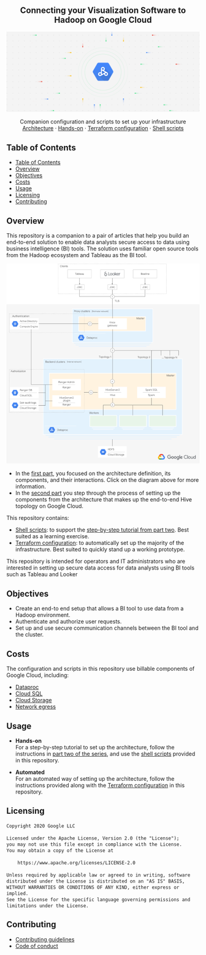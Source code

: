 <br />
<p align="center">
  <h2 align="center">Connecting your Visualization Software to Hadoop on Google Cloud</h2>
  <img src="images/cloud_dataproc.png" alt="Dataproc Logo">


  <p align="center">
    Companion configuration and scripts to set up your infrastructure
    <br />
    <a href="https://cloud.google.com/solutions/migration/hadoop/architecture-for-connecting-visualization-software-to-hadoop-on-google-cloud">Architecture</a>
    ·
    <a href="https://cloud.google.com/solutions/migration/hadoop/connecting-visualization-software-to-hadoop-on-google-cloud">Hands-on</a>
    ·
    <a href="terraform/README.md">Terraform configuration</a>
    ·
    <a href="shell/README.md">Shell scripts</a>
  </p>
</p>

## Table of Contents

- [Table of Contents](#table-of-contents)
- [Overview](#overview)
- [Objectives](#objectives)
- [Costs](#costs)
- [Usage](#usage)
- [Licensing](#licensing)
- [Contributing](#contributing)

## Overview

This repository is a companion to a pair of articles that help you build an end-to-end solution to enable data analysts secure access to data using business intelligence (BI) tools. The solution uses familiar open source tools from the Hadoop ecosystem and Tableau as the BI tool.

<p align="center">
  <a href="https://cloud.google.com/solutions/migration/hadoop/architecture-for-connecting-visualization-software-to-hadoop-on-google-cloud">
    <img src="images/architecture.png" />
  </a>
</p>

* In the [first part][first-part], you focused on the architecture definition, its components, and their interactions. Click on the diagram above for more information. 
* In the [second part][second-part] you step through the process of setting up the components from the architecture that makes up the end-to-end Hive topology on Google Cloud.

This repository contains:
 * [Shell scripts][shell-scripts]: to support the [step-by-step tutorial from part two][second-part]. Best suited as a learning exercise.
 * [Terraform configuration][terraform-configuration]: to automatically set up the majority of the infrastructure. Best suited to quickly stand up a working prototype.

This repository is intended for operators and IT administrators who are interested in setting up secure data access for data analysts using BI tools such as Tableau and Looker

## Objectives

* Create an end-to end setup that allows a BI tool to use data from a Hadoop environment.
* Authenticate and authorize user requests.
* Set up and use secure communication channels between the BI tool and the cluster.

## Costs

The configuration and scripts in this repository use billable components of Google Cloud, including:
* [Dataproc][dataproc-pricing]
* [Cloud SQL][cloud-sql-pricing]
* [Cloud Storage][cloud-storage-pricing]
* [Network egress][network-egress-pricing]

## Usage

* **Hands-on** <br> For a step-by-step tutorial to set up the architecture, follow the instructions in [part two of the series][second-part], and use the [shell scripts][shell-scripts] provided in this repository.
  
* **Automated** <br>For an automated way of setting up the architecture, follow the instructions provided along with the [Terraform configuration][terraform-configuration] in this repository.
  
## Licensing

    Copyright 2020 Google LLC

    Licensed under the Apache License, Version 2.0 (the "License");
    you may not use this file except in compliance with the License.
    You may obtain a copy of the License at

        https://www.apache.org/licenses/LICENSE-2.0

    Unless required by applicable law or agreed to in writing, software
    distributed under the License is distributed on an "AS IS" BASIS,
    WITHOUT WARRANTIES OR CONDITIONS OF ANY KIND, either express or implied.
    See the License for the specific language governing permissions and
    limitations under the License.

## Contributing

* [Contributing guidelines][contributing-guidelines]
* [Code of conduct][code-of-conduct]

<!-- LINKS: https://www.markdownguide.org/basic-syntax/#reference-style-links -->
[first-part]: https://cloud.google.com/solutions/migration/hadoop/architecture-for-connecting-visualization-software-to-hadoop-on-google-cloud
[second-part]: https://cloud.google.com/solutions/migration/hadoop/connecting-visualization-software-to-hadoop-on-google-cloud

[dataproc-pricing]: https://cloud.google.com/dataproc/pricing?hl=bg
[cloud-sql-pricing]: https://cloud.google.com/sql/pricing
[cloud-storage-pricing]: https://cloud.google.com/storage/pricing
[network-egress-pricing]: https://cloud.google.com/compute/network-pricing

[shell-scripts]: shell/README.md
[terraform-configuration]: terraform/README.md

[contributing-guidelines]: docs/contributing.md
[code-of-conduct]: docs/code-of-conduct.md
